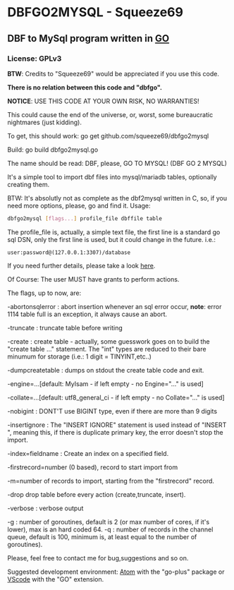 # DBFGO2MYSQL - Squeeze69

## DBF to MySql program written in [GO](https://golang.org)

### License: GPLv3

**BTW**: Credits to "Squeeze69" would be appreciated if you use this code.

**There is no relation between this code and "dbfgo".**

**NOTICE**: USE THIS CODE AT YOUR OWN RISK, NO WARRANTIES!

This could cause the end of the universe, or, worst, some bureaucratic nightmares (just kidding).

To get, this should work: go get github.com/squeeze69/dbfgo2mysql

Build: go build dbfgo2mysql.go

The name should be read: DBF, please, GO TO MYSQL! (DBF GO 2 MYSQL)

It's a simple tool to import dbf files into mysql/mariadb tables, optionally creating them.

BTW: It's absolutly not as complete as the dbf2mysql written in C, so, if you need more options, please, go and find it.
Usage:

```bash
dbfgo2mysql [flags...] profile_file dbffile table
```

The profile_file is, actually, a simple text file, the first line is a standard go sql DSN,
only the first line is used, but it could change in the future.
i.e.:

```text
user:password@(127.0.0.1:3307)/database
```

If you need further details, please take a look [here](https://github.com/go-sql-driver/mysql/#dsn-data-source-name).

Of Course: The user MUST have grants to perform actions.

The flags, up to now, are:

-abortonsqlerror : abort insertion whenever an sql error occur, **note**: error 1114 table full is an exception, it always cause an abort.

-truncate : truncate table before writing

-create : create table - actually, some guesswork goes on to build the "create table ..." statement.
    The "int" types are reduced to their bare minumum for storage (i.e.: 1 digit = TINYINT,etc..)

-dumpcreatetable : dumps on stdout the create table code and exit.

-engine=...[default: MyIsam - if left empty - no Engine="..." is used]

-collate=...[default: utf8_general_ci - if left empty - no Collate="..." is used]

-nobigint : DONT'T use BIGINT type, even if there are more than 9 digits

-insertignore : The "INSERT IGNORE" statement is used instead of "INSERT ", meaning this, if there is duplicate primary key, the error
    doesn't stop the import.

-index=fieldname : Create an index on a specified field.

-firstrecord=number (0 based), record to start import from

-m=number of records to import, starting from the "firstrecord" record.

-drop drop table before every action (create,truncate, insert).

-verbose : verbose output

-g : number of goroutines, default is 2 (or max number of cores, if it's lower), max is an hard coded 64.
-q : number of records in the channel queue, default is 100, minimum is, at least equal to the number of goroutines).

Please, feel free to contact me for bug,suggestions and so on.

Suggested development environment: [Atom](https://atom.io) with the "go-plus" package or [VScode](https://code.visualstudio.com/) with the "GO" extension.
